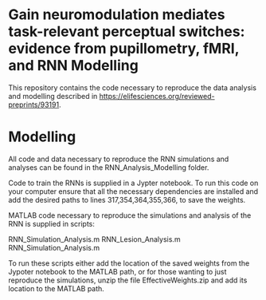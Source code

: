 # Gain neuromodulation mediates task-relevant perceptual switches: evidence from pupillometry, fMRI, and RNN Modelling

This repository contains the code necessary to reproduce the data analysis and modelling described in https://elifesciences.org/reviewed-preprints/93191.

# Modelling 

All code and data necessary to reproduce the RNN simulations and analyses can be found in the RNN_Analysis_Modelling folder. 

Code to train the RNNs is supplied in a Jypter notebook. To run this code on your computer ensure that all the necessary dependencies are installed and add the desired paths to lines 317,354,364,355,366, to save the weights. 

MATLAB code necessary to reproduce the simulations and analysis of the RNN is supplied in scripts:

RNN_Simulation_Analysis.m
RNN_Lesion_Analysis.m
RNN_Simulation_Analysis.m

To run these scripts either add the location of the saved weights from the Jypoter notebook to the MATLAB path, or for those wanting to just reproduce the simulations, unzip the file EffectiveWeights.zip and add its location to the MATLAB path. 

